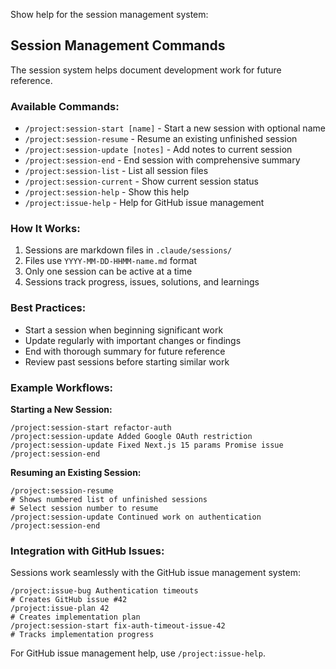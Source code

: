 Show help for the session management system:

## Session Management Commands

The session system helps document development work for future reference.

### Available Commands:

- `/project:session-start [name]` - Start a new session with optional name
- `/project:session-resume` - Resume an existing unfinished session
- `/project:session-update [notes]` - Add notes to current session  
- `/project:session-end` - End session with comprehensive summary
- `/project:session-list` - List all session files
- `/project:session-current` - Show current session status
- `/project:session-help` - Show this help
- `/project:issue-help` - Help for GitHub issue management

### How It Works:

1. Sessions are markdown files in `.claude/sessions/`
2. Files use `YYYY-MM-DD-HHMM-name.md` format
3. Only one session can be active at a time
4. Sessions track progress, issues, solutions, and learnings

### Best Practices:

- Start a session when beginning significant work
- Update regularly with important changes or findings
- End with thorough summary for future reference
- Review past sessions before starting similar work

### Example Workflows:

**Starting a New Session:**
```
/project:session-start refactor-auth
/project:session-update Added Google OAuth restriction
/project:session-update Fixed Next.js 15 params Promise issue  
/project:session-end
```

**Resuming an Existing Session:**
```
/project:session-resume
# Shows numbered list of unfinished sessions
# Select session number to resume
/project:session-update Continued work on authentication
/project:session-end
```

### Integration with GitHub Issues:

Sessions work seamlessly with the GitHub issue management system:

```
/project:issue-bug Authentication timeouts
# Creates GitHub issue #42
/project:issue-plan 42
# Creates implementation plan
/project:session-start fix-auth-timeout-issue-42
# Tracks implementation progress
```

For GitHub issue management help, use `/project:issue-help`.